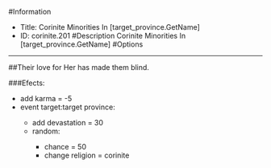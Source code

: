 #Information
 - Title: Corinite Minorities In [target_province.GetName]
 - ID: corinite.201
#Description
Corinite Minorities In [target_province.GetName]
#Options

___
##Their love for Her has made them blind.

###Efects:<ul><li>add karma = -5</li><li>event target:target province:</li><ul><li>add devastation = 30</li><li>random:</li><ul><li>chance = 50</li><li>change religion = corinite</li></ul></ul></ul>

